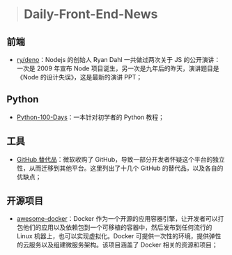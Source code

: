 
> # Daily-Front-End-News

## 前端

- [ry/deno](http://tinyclouds.org/jsconf2018.pdf)：Nodejs 的创始人 Ryan Dahl 一共做过两次关于 JS 的公开演讲：一次是 2009 年宣布 Node 项目诞生，另一次是九年后的昨天，演讲题目是《Node 的设计失误》，这是最新的演讲 PPT；

## Python

- [Python-100-Days](https://github.com/jackfrued/Python-100-Days)：一本针对初学者的 Python 教程；

## 工具

- [GitHub 替代品](https://tutswiki.com/github-alternatives/)：微软收购了 GitHub，导致一部分开发者怀疑这个平台的独立性，从而迁移到其他平台。这里列出了十几个 GitHub 的替代品，以及各自的优缺点；

## 开源项目

- [awesome-docker](https://github.com/veggiemonk/awesome-docker)：Docker 作为一个开源的应用容器引擎，让开发者可以打包他们的应用以及依赖包到一个可移植的容器中，然后发布到任何流行的 Linux 机器上，也可以实现虚拟化。Docker 可提供一次性的环境，提供弹性的云服务以及组建微服务架构。该项目涵盖了 Docker 相关的资源和项目；